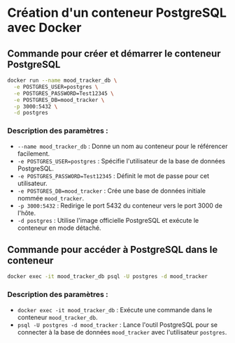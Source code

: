 # Création d'un conteneur PostgreSQL avec Docker

## Commande pour créer et démarrer le conteneur PostgreSQL

```bash
docker run --name mood_tracker_db \
  -e POSTGRES_USER=postgres \
  -e POSTGRES_PASSWORD=Test12345 \
  -e POSTGRES_DB=mood_tracker \
  -p 3000:5432 \
  -d postgres
```

### Description des paramètres :
- `--name mood_tracker_db` : Donne un nom au conteneur pour le référencer facilement.
- `-e POSTGRES_USER=postgres` : Spécifie l'utilisateur de la base de données PostgreSQL.
- `-e POSTGRES_PASSWORD=Test12345` : Définit le mot de passe pour cet utilisateur.
- `-e POSTGRES_DB=mood_tracker` : Crée une base de données initiale nommée `mood_tracker`.
- `-p 3000:5432` : Redirige le port 5432 du conteneur vers le port 3000 de l'hôte.
- `-d postgres` : Utilise l'image officielle PostgreSQL et exécute le conteneur en mode détaché.

## Commande pour accéder à PostgreSQL dans le conteneur

```bash
docker exec -it mood_tracker_db psql -U postgres -d mood_tracker
```

### Description des paramètres :
- `docker exec -it mood_tracker_db` : Exécute une commande dans le conteneur `mood_tracker_db`.
- `psql -U postgres -d mood_tracker` : Lance l'outil PostgreSQL pour se connecter à la base de données `mood_tracker` avec l'utilisateur `postgres`.

